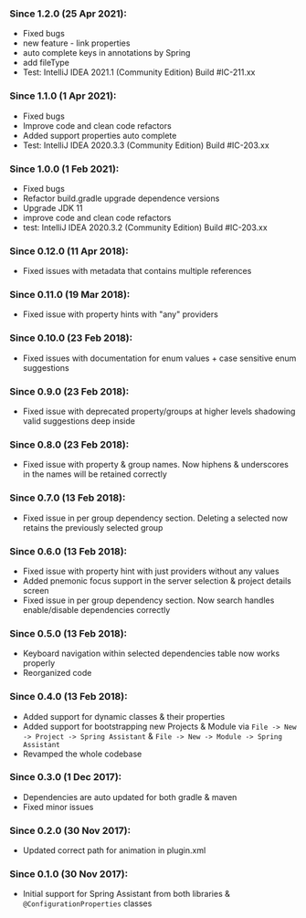 ### Since 1.2.0 (25 Apr 2021):

- Fixed bugs
- new feature - link properties
- auto complete keys in annotations by Spring
- add fileType
- Test: IntelliJ IDEA 2021.1 (Community Edition) Build #IC-211.xx

### Since 1.1.0 (1 Apr 2021):

- Fixed bugs
- Improve code and clean code refactors
- Added support properties auto complete
- Test: IntelliJ IDEA 2020.3.3 (Community Edition) Build #IC-203.xx

### Since 1.0.0 (1 Feb 2021):

- Fixed bugs
- Refactor build.gradle upgrade dependence versions
- Upgrade JDK 11
- improve code and clean code refactors
- test: IntelliJ IDEA 2020.3.2 (Community Edition) Build #IC-203.xx

### Since 0.12.0 (11 Apr 2018):

- Fixed issues with metadata that contains multiple references

### Since 0.11.0 (19 Mar 2018):

- Fixed issue with property hints with "any" providers

### Since 0.10.0 (23 Feb 2018):

- Fixed issues with documentation for enum values + case sensitive enum suggestions

### Since 0.9.0 (23 Feb 2018):

- Fixed issue with deprecated property/groups at higher levels shadowing valid suggestions deep inside

### Since 0.8.0 (23 Feb 2018):

- Fixed issue with property & group names. Now hiphens & underscores in the names will be retained correctly

### Since 0.7.0 (13 Feb 2018):

- Fixed issue in per group dependency section. Deleting a selected now retains the previously selected group

### Since 0.6.0 (13 Feb 2018):

- Fixed issue with property hint with just providers without any values
- Added pnemonic focus support in the server selection & project details screen
- Fixed issue in per group dependency section. Now search handles enable/disable dependencies correctly

### Since 0.5.0 (13 Feb 2018):

- Keyboard navigation within selected dependencies table now works properly
- Reorganized code

### Since 0.4.0 (13 Feb 2018):

- Added support for dynamic classes & their properties
- Added support for bootstrapping new Projects & Module via `File -> New -> Project -> Spring Assistant` & `File -> New -> Module -> Spring Assistant`
- Revamped the whole codebase

### Since 0.3.0 (1 Dec 2017):

- Dependencies are auto updated for both gradle & maven
- Fixed minor issues

### Since 0.2.0 (30 Nov 2017):

- Updated correct path for animation in plugin.xml

### Since 0.1.0 (30 Nov 2017):

- Initial support for Spring Assistant from both libraries & `@ConfigurationProperties` classes
